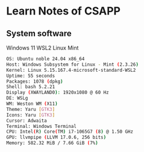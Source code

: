 # Learn Notes of CSAPP

## System software

Windows 11 WSL2 Linux Mint

```sh
OS: Ubuntu noble 24.04 x86_64
Host: Windows Subsystem for Linux - Mint (2.3.26)
Kernel: Linux 5.15.167.4-microsoft-standard-WSL2
Uptime: 55 seconds
Packages: 1078 (dpkg)
Shell: bash 5.2.21
Display (XWAYLAND0): 1920x1080 @ 60 Hz
DE: WSLg
WM: Weston WM (X11)
Theme: Yaru [GTK3]
Icons: Yaru [GTK3]
Cursor: Adwaita
Terminal: Windows Terminal
CPU: Intel(R) Core(TM) i7-1065G7 (8) @ 1.50 GHz
GPU: llvmpipe (LLVM 17.0.6, 256 bits)
Memory: 582.32 MiB / 7.66 GiB (7%)
```
